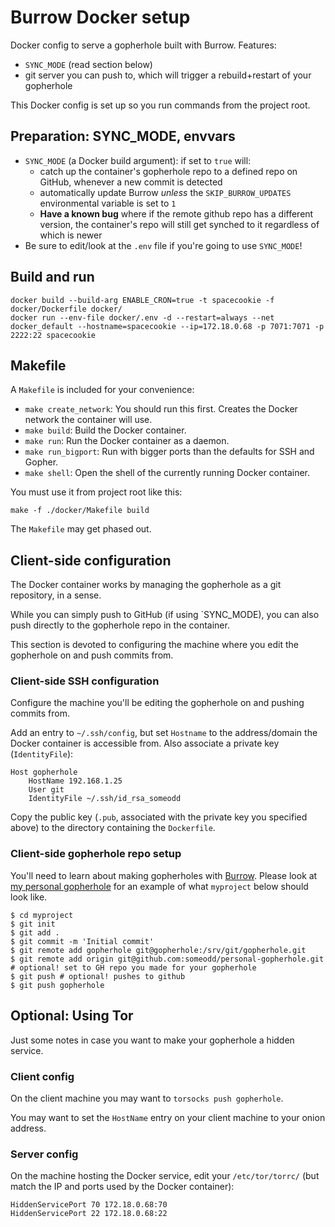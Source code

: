 # Burrow Docker setup

Docker config to serve a gopherhole built with Burrow. Features:

* `SYNC_MODE` (read section below)
* git server you can push to, which will trigger a rebuild+restart of your gopherhole

This Docker config is set up so you run commands from the project root.

## Preparation: SYNC_MODE, envvars

* `SYNC_MODE` (a Docker build argument): if set to `true` will:
  * catch up the container's gopherhole repo to a defined repo on GitHub, whenever a new commit is detected
  * automatically update Burrow *unless* the `SKIP_BURROW_UPDATES` environmental variable is set to `1`
  * **Have a known bug** where if the remote github repo has a different version, the container's repo will
    still get synched to it regardless of which is newer
* Be sure to edit/look at the `.env` file if you're going to use `SYNC_MODE`!

## Build and run

```
docker build --build-arg ENABLE_CRON=true -t spacecookie -f docker/Dockerfile docker/
docker run --env-file docker/.env -d --restart=always --net docker_default --hostname=spacecookie --ip=172.18.0.68 -p 7071:7071 -p 2222:22 spacecookie
```
## Makefile

A `Makefile` is included for your convenience:

  * `make create_network`: You should run this first. Creates the Docker network the container will use.
  * `make build`: Build the Docker container.
  * `make run`: Run the Docker container as a daemon.
  * `make run_bigport`: Run with bigger ports than the defaults for SSH and Gopher.
  * `make shell`: Open the shell of the currently running Docker container.

You must use it from project root like this:

```
make -f ./docker/Makefile build
```

The `Makefile` may get phased out.

## Client-side configuration

The Docker container works by managing the gopherhole as a git repository, in a sense.

While you can simply push to GitHub (if using `SYNC_MODE), you can also push directly to
the gopherhole repo in the container.

This section is devoted to configuring the machine where you edit the gopherhole on and
push commits from.

### Client-side SSH configuration

Configure the machine you'll be editing the gopherhole on and pushing commits from.

Add an entry to `~/.ssh/config`, but set `Hostname` to the address/domain the Docker
container is accessible from. Also associate a private key (`IdentityFile`):

```
Host gopherhole
	HostName 192.168.1.25
	User git
	IdentityFile ~/.ssh/id_rsa_someodd
```

Copy the public key (`.pub`, associated with the private key you specified above) to the
directory containing the `Dockerfile`.

### Client-side gopherhole repo setup

You'll need to learn about making gopherholes with
[Burrow](https://github.com/someodd/burrow). Please look at [my personal
gopherhole](https://github.com/someodd/personal-gopherhole) for an example of what
`myproject` below should look like.

```
$ cd myproject
$ git init
$ git add .
$ git commit -m 'Initial commit'
$ git remote add gopherhole git@gopherhole:/srv/git/gopherhole.git
$ git remote add origin git@github.com:someodd/personal-gopherhole.git # optional! set to GH repo you made for your gopherhole
$ git push # optional! pushes to github
$ git push gopherhole
```

## Optional: Using Tor

Just some notes in case you want to make your gopherhole a hidden service.

### Client config

On the client machine you may want to `torsocks push gopherhole`.

You may want to set the `HostName` entry on your client machine to your onion address.

### Server config

On the machine hosting the Docker service, edit your `/etc/tor/torrc/` (but match the IP
and ports used by the Docker container):

```
HiddenServicePort 70 172.18.0.68:70
HiddenServicePort 22 172.18.0.68:22
```